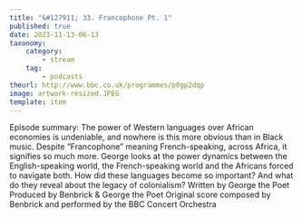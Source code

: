 ```yaml
---
title: "&#127911; 33. Francophone Pt. 1"
published: true
date: 2023-11-13-06-13
taxonomy:
    category:
        - stream
    tag:
        - podcasts
theurl: http://www.bbc.co.uk/programmes/p0gp2dqp
image: artwork-resized.JPEG
template: item
---
```


Episode summary: The power of Western languages over African economies is undeniable, and nowhere is this more obvious than in Black music. Despite &ldquo;Francophone&rdquo; meaning French-speaking, across Africa, it signifies so much more. George looks at the power dynamics between the English-speaking world, the French-speaking world and the Africans forced to navigate both. How did these languages become so important? And what do they reveal about the legacy of colonialism? Written by George the Poet Produced by Benbrick &amp; George the Poet Original score composed by Benbrick and performed by the BBC Concert Orchestra

